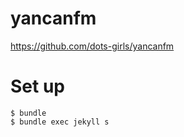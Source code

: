 # yancanfm

https://github.com/dots-girls/yancanfm

# Set up

```
$ bundle
$ bundle exec jekyll s
```